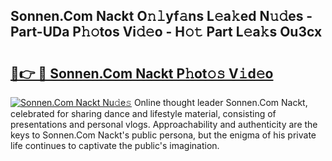 ## Sonnen.Com Nackt O𝚗𝚕yf𝚊ns L𝚎a𝚔ed N𝚞𝚍es - Part-UDa P𝚑𝚘tos Vi𝚍𝚎o - H𝚘𝚝 Part L𝚎a𝚔s Ou3cx

# <h2><a href="http://kfcuxh.oniu.top/?m=Sonnen.Com+Nackt">🔗👉 🔴 Sonnen.Com Nackt P𝚑ot𝚘𝚜 V𝚒d𝚎o</a></h2>

[![Sonnen.Com Nackt Nu𝚍e𝚜](https://i.imgur.com/0qMVB7G.gif)](http://kfcuxh.oniu.top/?m=Sonnen.Com+Nackt)
Online thought leader Sonnen.Com Nackt, celebrated for sharing dance and lifestyle material, consisting of presentations and personal vlogs. Approachability and authenticity are the keys to Sonnen.Com Nackt's public persona, but the enigma of his private life continues to captivate the public's imagination.  
